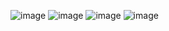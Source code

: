 ![image](https://github.com/user-attachments/assets/1ebaf794-4c10-4deb-8bf5-e8ddf07cdeba)
![image](https://github.com/user-attachments/assets/907b0918-6d52-4416-9b67-058f4fc511b9)
![image](https://github.com/user-attachments/assets/635c6b9f-78ff-491a-b36f-27104a15c9d3)
![image](https://github.com/user-attachments/assets/cec66cd1-cebf-4a09-b813-0fb8c8b95f3c)


